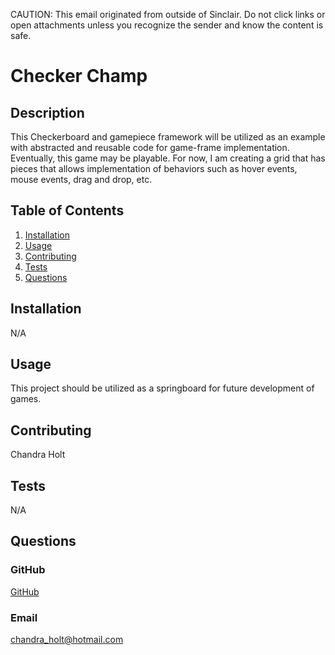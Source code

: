 CAUTION: This email originated from outside of Sinclair. Do not click links or open attachments unless you recognize the sender and know the content is safe.

# Checker Champ

## Description

This Checkerboard and gamepiece framework will be utilized as an example with abstracted and reusable code for game-frame implementation. Eventually, this game may be playable. For now, I am creating a grid that has pieces that allows implementation of behaviors such as hover events, mouse events, drag and drop, etc.

## Table of Contents

1. [Installation](#installation)
2. [Usage](#usage)
3. [Contributing](#contributing)
4. [Tests](#tests)
5. [Questions](#questions)

## Installation

N/A

## Usage

This project should be utilized as a springboard for future development of games.

## Contributing

Chandra Holt

## Tests

N/A

## Questions

### GitHub

[GitHub](https://www.github.com/chandrapanda)

### Email

chandra_holt@hotmail.com
